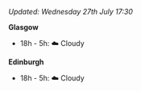 *Updated: Wednesday 27th July 17:30*

**Glasgow**

* 18h - 5h: :cloud: Cloudy

**Edinburgh**

* 18h - 5h: :cloud: Cloudy
